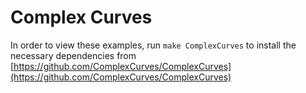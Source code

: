 # Complex Curves

In order to view these examples, run `make ComplexCurves` to install the
necessary dependencies from [https://github.com/ComplexCurves/ComplexCurves](https://github.com/ComplexCurves/ComplexCurves)
